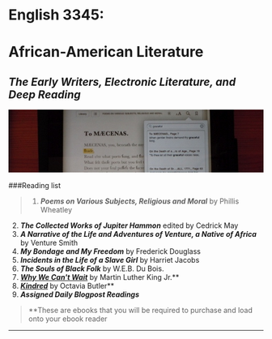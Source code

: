 English 3345:
=============
African-American Literature
=============

## *The Early Writers, Electronic Literature, and Deep Reading*  ##

![maecenas](maecenas.jpg)


###Reading list


>1. ***Poems on Various Subjects, Religious and Moral***   by Phillis Wheatley
2. ***The Collected Works of Jupiter Hammon***   edited by Cedrick May       
3. ***A Narrative of the Life and Adventures of Venture, a Native of Africa*** by Venture Smith                                                             
4. ***My Bondage and My Freedom***  by Frederick Douglass
5. ***Incidents in the Life of a Slave Girl***  by Harriet Jacobs 
6. ***The Souls of Black Folk***  by W.E.B. Du Bois. 
7. ***[Why We Can't Wait](http://www.amazon.com/Cant-Wait-King-Legacy-ebook/dp/B004FEG3BM/ref=sr_1_1?s=digital-text&ie=UTF8&qid=1358207724&sr=1-1&keywords=why+we+can%27t+wait)***  by Martin Luther King Jr.**
8. ***[Kindred](http://www.amazon.com/Kindred-Bluestreak-ebook/dp/B001T4Z82Q/ref=sr_1_2?ie=UTF8&qid=1358207640&sr=8-2&keywords=kindred)***  by Octavia Butler**
9. ***Assigned Daily Blogpost Readings***

>**These are ebooks that you will be required to purchase and load onto your ebook reader

--------------------------
